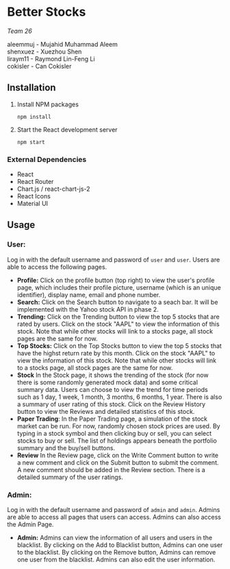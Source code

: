 
# Better Stocks

*Team 26*

aleemmuj - Mujahid Muhammad Aleem  
shenxuez - Xuezhou Shen  
liraym11 - Raymond Lin-Feng Li  
cokisler - Can Cokisler


## Installation

1.  Install NPM packages
   
    ```
    npm install
    ```

1.  Start the React development server

    ```
    npm start
    ```

### External Dependencies

*   React
*   React Router
*   Chart.js / react-chart-js-2
*   React Icons
*   Material UI

## Usage

### User:

Log in with the default username and password of `user` and `user`. Users are able to access the following pages.

+ **Profile:** Click on the profile button (top right) to view the user's profile page, which includes their profile picture, username (which is an unique identifier), display name, email and phone number. 
+ **Search:** Click on the Search button to navigate to a seach bar. It will be implemented with the Yahoo stock API in phase 2. 
+ **Trending:** Click on the Trending button to view the top 5 stocks that are rated by users. Click on the stock "AAPL" to view the information of this stock. Note that while other stocks will link to a stocks page, all stock pages are the same for now.
+ **Top Stocks:**  Click on the Top Stocks button to view the top 5 stocks that have the highst return rate by this month. Click on the stock "AAPL" to view the information of this stock. Note that while other stocks will link to a stocks page, all stock pages are the same for now.
+ **Stock** In the Stock page, it shows the trending of the stock (for now there is some randomly generated mock data) and some critical summary data. Users can choose to view the trend for time periods such as 1 day, 1 week, 1 month, 3 months, 6 months, 1 year. There is also a summary of user rating of this stock. Click on the Review History button to view the Reviews and detailed statistics of this stock.
+ **Paper Trading**: In the Paper Trading page, a simulation of the stock market can be run. For now, randomly chosen stock prices are used. By typing in a stock symbol and then clicking buy or sell, you can select stocks to buy or sell. The list of holdings appears beneath the portfolio summary and the buy/sell buttons.
+ **Review** In the Review page, click on the Write Comment button to write a new comment and click on the Submit button to submit the comment. A new comment should be added in the Review section. There is a detailed summary of the user ratings.

### Admin:

Log in with the default username and password of `admin` and `admin`. Admins are able to access all pages that users can access. Admins can also access the Admin Page.

+ **Admin:** Admins can view the information of all users and users in the blacklist. By clicking on the Add to Blacklist button, Admins can one user to the blacklist. By clicking on the Remove button, Admins can remove one user from the blacklist. Admins can also edit the user information.
